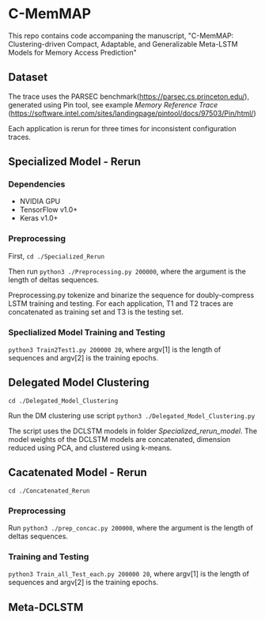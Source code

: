 # C-MemMAP

This repo contains code accompaning the manuscript, "C-MemMAP: Clustering-driven Compact, Adaptable, and Generalizable Meta-LSTM Models for Memory Access Prediction"

## Dataset 
The trace uses the PARSEC benchmark(https://parsec.cs.princeton.edu/), generated using Pin tool, see example *Memory Reference Trace* (https://software.intel.com/sites/landingpage/pintool/docs/97503/Pin/html/)

Each application is rerun for three times for inconsistent configuration traces.

## Specialized Model - Rerun
### Dependencies
* NVIDIA GPU
* TensorFlow v1.0+
* Keras v1.0+

### Preprocessing
First, `cd ./Specialized_Rerun`

Then run `python3 ./Preprocessing.py 200000`, where the argument is the length of deltas sequences.

Preprocessing.py tokenize and binarize the sequence for doubly-compress LSTM training and testing. For each application, T1 and T2 traces are concatenated as training set and T3 is the testing set.

### Speclialized Model Training and Testing
`python3 Train2Test1.py 200000 20`, where argv[1] is the length of sequences and argv[2] is the training epochs.

## Delegated Model Clustering
`cd ./Delegated_Model_Clustering`

Run the DM clustering use script `python3 ./Delegated_Model_Clustering.py`

The script uses the DCLSTM models in folder *Specialized_rerun_model*. The model weights of the DCLSTM models are concatenated, dimension reduced using PCA, and clustered using k-means. 

## Cacatenated Model - Rerun
`cd ./Concatenated_Rerun`

### Preprocessing

Run `python3 ./prep_concac.py 200000`, where the argument is the length of deltas sequences.

### Training and Testing

```python3 Train_all_Test_each.py 200000 20```, where argv[1] is the length of sequences and argv[2] is the training epochs.

## Meta-DCLSTM
